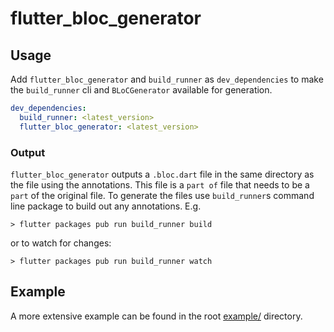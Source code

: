 # flutter_bloc_generator

## Usage

Add `flutter_bloc_generator` and `build_runner` as `dev_dependencies` to make the `build_runner` cli
and `BLoCGenerator` available for generation.

```yaml
dev_dependencies:
  build_runner: <latest_version>
  flutter_bloc_generator: <latest_version>
```

### Output

`flutter_bloc_generator` outputs a `.bloc.dart` file in the same directory as the file using the
annotations. This file is a `part of` file that needs to be a `part` of the original file. To
generate the files use `build_runner`s command line package to build out any annotations. E.g.

```
> flutter packages pub run build_runner build
```

or to watch for changes:

```
> flutter packages pub run build_runner watch
```

## Example

A more extensive example can be found in the root
[example/](https://github.com/CallumIddon/flutter_bloc_generator/tree/master/example) directory.